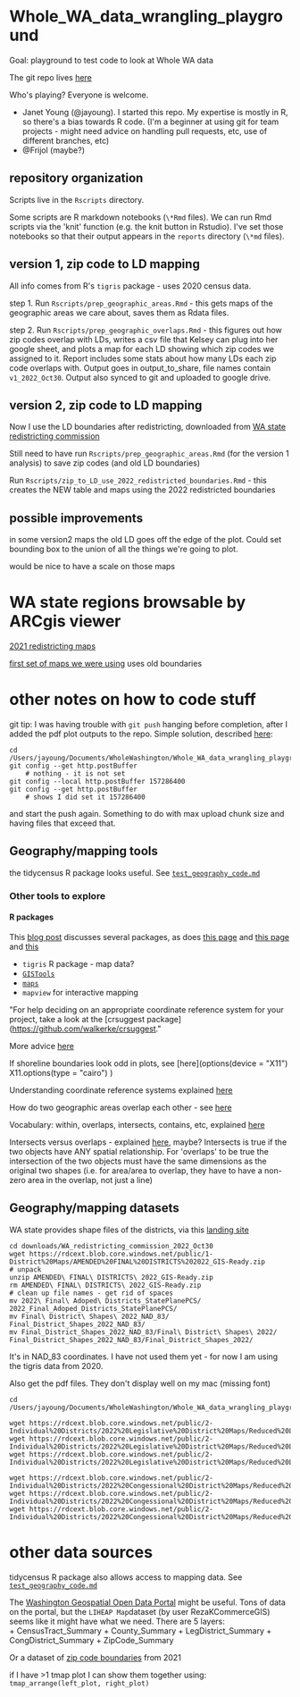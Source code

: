 # Whole_WA_data_wrangling_playground

Goal:  playground to test code to look at Whole WA data

The git repo lives [here](https://github.com/jayoung/Whole_WA_data_wrangling) 

Who's playing? Everyone is welcome.
- Janet Young (@jayoung). I started this repo. My expertise is mostly in R, so there's a bias towards R code. (I'm a beginner at using git for team projects - might need advice on handling pull requests, etc, use of different branches, etc)  
- @Frijol (maybe?)

## repository organization

Scripts live in the `Rscripts` directory.

Some scripts are R markdown notebooks (`\*Rmd` files).  We can run Rmd scripts via the 'knit' function (e.g. the knit button in Rstudio).  I've set those notebooks so that their output appears in the `reports` directory (`\*md` files).



## version 1, zip code to LD mapping

All info comes from R's `tigris` package - uses 2020 census data.

step 1. Run `Rscripts/prep_geographic_areas.Rmd` - this gets maps of the geographic areas we care about, saves them as Rdata files.

step 2. Run `Rscripts/prep_geographic_overlaps.Rmd` - this figures out how zip codes overlap with LDs, writes a csv file that Kelsey can plug into her google sheet, and plots a map for each LD showing which zip codes we assigned to it.  Report includes some stats about how many LDs each zip code overlaps with. Output goes in output_to_share, file names contain `v1_2022_Oct30`.  Output also synced to git and uploaded to google drive.

## version 2, zip code to LD mapping

Now I use the LD boundaries after redistricting, downloaded from [WA state redistricting commission](https://www.redistricting.wa.gov/district-maps-handouts)

Still need to have run `Rscripts/prep_geographic_areas.Rmd` (for the version 1 analysis) to save zip codes (and old LD boundaries)

Run `Rscripts/zip_to_LD_use_2022_redistricted_boundaries.Rmd` - this creates the NEW table and maps using the 2022 redistricted boundaries

## possible improvements

in some version2 maps the old LD goes off the edge of the plot. Could set bounding box to the union of all the things we're going to plot. 

would be nice to have a scale on those maps


# WA state regions browsable by ARCgis viewer

[2021 redistricting maps](https://leg-tech.maps.arcgis.com/apps/webappviewer/index.html?id=3413cce928744f6a86bd631d97e2a06a)

[first set of maps we were using](https://www.arcgis.com/apps/mapviewer/index.html?layers=648a84ebf320484e9d73717f76d1d042) uses old boundaries


# other notes on how to code stuff

git tip: I was having trouble with `git push` hanging before completion, after I added the pdf plot outputs to the repo. Simple solution, described [here](https://stackoverflow.com/questions/15843937/git-push-hangs-after-total-line/68711337#68711337):
```
cd /Users/jayoung/Documents/WholeWashington/Whole_WA_data_wrangling_playground
git config --get http.postBuffer
    # nothing - it is not set
git config --local http.postBuffer 157286400
git config --get http.postBuffer
    # shows I did set it 157286400

```
and start the push again.  Something to do with max upload chunk size and having files that exceed that.

## Geography/mapping tools

the tidycensus R package looks useful.  See [`test_geography_code.md`](test_geography_code.md)

### Other tools to explore

#### R packages

This [blog post](https://towardsdatascience.com/the-best-spatial-analysis-packages-to-use-in-r-35855069f8b2) discusses several packages, as does [this page](https://www.zevross.com/blog/2019/05/01/unscientific-list-of-popular-r-packages-for-spatial-analysis/) and [this page](https://www.gislounge.com/r-packages-for-spatial-analysis/) and [this](https://crd230.github.io/lab3.html)

- `tigris` R package - map data?
- [`GISTools`](https://rdrr.io/cran/GISTools/man/GISTools-package.html)
- [`maps`](https://cran.r-project.org/web/packages/maps/maps.pdf)
- `mapview` for interactive mapping


"For help deciding on an appropriate coordinate reference system for your project, take a look at the [crsuggest package](https://github.com/walkerke/crsuggest."

More advice [here](https://walker-data.com/census-r/census-geographic-data-and-applications-in-r.html)

If shoreline boundaries look odd in plots, see [here](options(device = "X11")
X11.options(type = "cairo")
)

Understanding coordinate reference systems explained [here](WA_state_ZipCodes)

How do two geographic areas overlap each other - see [here](https://crd230.github.io/lab3.html)

Vocabulary: within, overlaps, intersects, contains, etc, explained [here](https://en.wikipedia.org/wiki/Spatial_relation)

Intersects versus overlaps - explained [here](https://resources.arcgis.com/en/help/arcobjects-net/componentHelp/index.html#//002500000086000000), maybe?  Intersects is true if the two objects have ANY spatial relationship.   For 'overlaps' to be true the intersection of the two objects must have the same dimensions as the original two shapes (i.e. for area/area to overlap, they have to have a non-zero area in the overlap, not just a line)

## Geography/mapping datasets

WA state provides shape files of the districts, via this [landing site](https://www.redistricting.wa.gov/district-maps-handouts)

```
cd downloads/WA_redistricting_commission_2022_Oct30
wget https://rdcext.blob.core.windows.net/public/1-District%20Maps/AMENDED%20FINAL%20DISTRICTS%202022_GIS-Ready.zip
# unpack
unzip AMENDED\ FINAL\ DISTRICTS\ 2022_GIS-Ready.zip
rm AMENDED\ FINAL\ DISTRICTS\ 2022_GIS-Ready.zip 
# clean up file names - get rid of spaces
mv 2022\ Final\ Adoped\ Districts_StatePlanePCS/ 2022_Final_Adoped_Districts_StatePlanePCS/
mv Final\ District\ Shapes\ 2022_NAD_83/ Final_District_Shapes_2022_NAD_83/
mv Final_District_Shapes_2022_NAD_83/Final\ District\ Shapes\ 2022/ Final_District_Shapes_2022_NAD_83/Final_District_Shapes_2022/
```
It's in NAD_83 coordinates. I have not used them yet - for now I am using the tigris data from 2020.

Also get the pdf files. They don't display well on my mac (missing font)
```
cd /Users/jayoung/Documents/WholeWashington/Whole_WA_data_wrangling_playground/downloads/WA_redistricting_commission_2022_Oct30/pdf_files

wget https://rdcext.blob.core.windows.net/public/2-Individual%20Districts/2022%20Legislative%20District%20Maps/Reduced%20LD%20PDFs/2022%20Adopted%20Legislative%20Map%20Full.pdf
wget https://rdcext.blob.core.windows.net/public/2-Individual%20Districts/2022%20Legislative%20District%20Maps/Reduced%20LD%20PDFs/2022%20Adopted%20Legislative%20Map%20Inset%201.pdf
wget https://rdcext.blob.core.windows.net/public/2-Individual%20Districts/2022%20Legislative%20District%20Maps/Reduced%20LD%20PDFs/2022%20Adopted%20Legislative%20Map%20Inset%202.pdf

wget https://rdcext.blob.core.windows.net/public/2-Individual%20Districts/2022%20Congessional%20District%20Maps/Reduced%20CD%20PDFs/2022%20Adopted%20Congressional%20Map%20Full.pdf
wget https://rdcext.blob.core.windows.net/public/2-Individual%20Districts/2022%20Congessional%20District%20Maps/Reduced%20CD%20PDFs/2022%20Adopted%20Congressional%20Map%20Inset%201.pdf
wget https://rdcext.blob.core.windows.net/public/2-Individual%20Districts/2022%20Congessional%20District%20Maps/Reduced%20CD%20PDFs/2022%20Adopted%20Congressional%20Map%20Inset%202.pdf
```
# other data sources

tidycensus R package also allows access to mapping data.  See [`test_geography_code.md`](test_geography_code.md)


The [Washington Geospatial Open Data Portal](https://geo.wa.gov/maps/648a84ebf320484e9d73717f76d1d042/about) might be useful. Tons of data on the portal, but the `LIHEAP Map`dataset (by user RezaKCommerceGIS) seems like it might have what we need. There are 5 layers:  
    + CensusTract_Summary
    + County_Summary
    + LegDistrict_Summary
    + CongDistrict_Summary
    + ZipCode_Summary


Or a dataset of [zip code boundaries](https://esri.maps.arcgis.com/home/item.html?id=a1569e93ecd2408d89f42e8770a90f76) from 2021 


if I have >1 tmap plot I can show them together using:  `tmap_arrange(left_plot, right_plot)`


